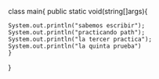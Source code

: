 class main{
	public static void(string[]args){

	System.out.println("sabemos escribir");
	System.out.println("practicando path");
	System.out.println("la tercer practica");
	System.out.println("la quinta prueba")	
	}
	
}
